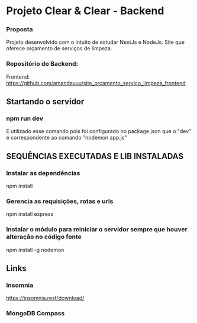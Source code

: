 # Projeto Clear & Clear - Backend

### Proposta
Projeto desenvolvido com o intuito de estudar NextJs e NodeJs.
Site que oferece orçamento de serviços de limpeza.

### Repositório do Backend: 
Frontend: https://github.com/amandayuu/site_orcamento_servico_limpeza_frontend

## Startando o servidor
### npm run dev
É utilizado esse comando pois foi configurado no package.json que o "dev" é correspondente ao comando "nodemon app.js"
## SEQUÊNCIAS EXECUTADAS E LIB INSTALADAS
### Instalar as dependências
npm install

### Gerencia as requisições, rotas e urls
npm install express

### Instalar o módulo para reiniciar o servidor sempre que houver alteração no código fonte
npm install -g nodemon
## Links
### Insomnia
https://insomnia.rest/download/

### MongoDB Compass 